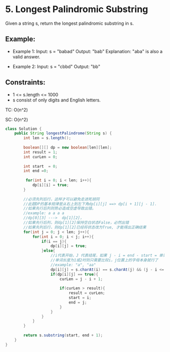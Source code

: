 # 5. Longest Palindromic Substring

Given a string s, return the longest palindromic substring in s.

## Example:
+ Example 1:
Input: s = "babad"
Output: "bab"
Explanation: "aba" is also a valid answer.

+ Example 2:
Input: s = "cbbd"
Output: "bb"
 

## Constraints:
+ 1 <= s.length <= 1000
+ s consist of only digits and English letters.

TC: O(n^2)

SC: O(n^2)

```java
class Solution {
    public String longestPalindrome(String s) {
        int len = s.length();
        
        boolean[][] dp = new boolean[len][len];
        int result = 1;
        int curLen = 0;
        
        int start  = 0;
        int end =0;
        
         for(int i = 0; i < len; i++){
            dp[i][i] = true;
        }
        
        //必须先列后行，这样才可以避免走进死胡同
        //此题DP的基本规律是从右上到左下角dp[i][j] ==> dp[i + 1][j - 1].
        //如果先行后列则势必造成空虚导致出错。
        //example: a a a a
        //dp[0][3] --->  dp[1][2]，
        //如果先行后列，则dp[1][2]保持空白状态False，必然出错
        //如果先列后行，则dp[1][2]已经将状态改为True, 才能得出正确结果
        for(int j = 0; j < len; j++){
            for(int i = 0; i < j; i++){
                if(i == j){
                    dp[i][j] = true;
                }else{
                    //i代表开始，J 代表结尾，如果 j - i = end - start = 单词长度
                    //单词长度为1或2时则只需要比较i，j位置上的字母本身就行了
                    //example: "a", "aa"
                    dp[i][j] = s.charAt(i) == s.charAt(j) && (j - i <= 2 || dp[i + 1][j - 1]);
                    if(dp[i][j] == true){
                        curLen = j - i + 1;
                    
                        if(curLen > result){
                            result = curLen;
                            start = i;
                            end = j;
                        }
                    }
                }
            }
        }
        
        return s.substring(start, end + 1);
    }
}
```
